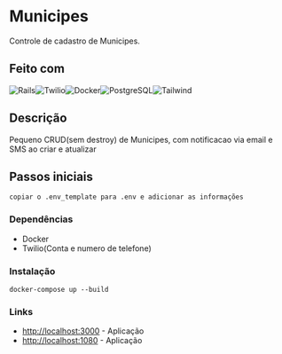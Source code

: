 # Municipes

Controle de cadastro de Municipes.

## Feito com
![Rails][Rails]![Twilio][Twilio]![Docker][Docker]![PostgreSQL][PostgreSQL]![Tailwind][Tailwind]

## Descrição
Pequeno CRUD(sem destroy) de Municipes, com notificacao via email e SMS ao criar e atualizar

## Passos iniciais
```
copiar o .env_template para .env e adicionar as informações

```


### Dependências

* Docker
* Twilio(Conta e numero de telefone)

### Instalação
```
docker-compose up --build
```

### Links
* [http://localhost:3000](http://localhost:3000) - Aplicação
* [http://localhost:1080](http://localhost:1080) - Aplicação


<!-- MARKDOWN LINKS & IMAGES -->
<!-- https://www.markdownguide.org/basic-syntax/#reference-style-links -->

[Rails]: https://img.shields.io/badge/Rails-a40000?style=for-the-badge&logo=RubyonRails&logoColor=white
[Docker]: https://img.shields.io/badge/Docker-0092E6?style=for-the-badge&logo=Docker&logoColor=white
[PostgreSQL]: https://img.shields.io/badge/PostgreSQL-2F6792?style=for-the-badge&logo=PostgreSQL&logoColor=white
[Tailwind]: https://img.shields.io/badge/Tailwind-38B2AC?style=for-the-badge&logo=TailwindCSS&logoColor=white
[Twilio]: https://img.shields.io/badge/Twilio-121C2D?style=for-the-badge&logo=Twilio&logoColor=white
